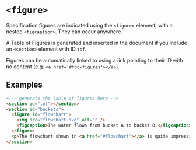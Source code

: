 # `<figure>`

Specification figures are indicated using the `<figure>` element, with a nested `<figcaption>`. They can occur anywhere.

A Table of Figures is generated and inserted in the document if you include an `<section>` element with ID `tof`.

Figures can be automatically linked to using a link pointing to their ID with no content (e.g. `<a href='#foo-figures'></a>`).

## Examples

```html
<!-- generate the table of figures here -->
<section id="tof"></section>
<section id="buckets">
  <figure id="flowchart">
    <img src="flowchart.svg" alt="" />
    <figcaption>The water flows from bucket A to bucket B.</figcaption>
  </figure>
  <p>The flowchart shown in <a href="#flowchart"></a> is quite impressive.</p>
</section>
```

